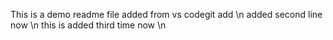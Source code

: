This is a demo readme file added from vs codegit add \n
added second line now \n
this is added third time now \n